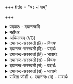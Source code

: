 +++
title = "५८ सं वाम्"

+++
<details><summary>पदपाठः - दयानन्दादि</summary>

सम्। वा॒म्। मना॑ꣳसि। सम्। व्र॒ता। सम्। ऊँ॒ इत्यूँ॑। चि॒त्तानि॑। आ। अ॒क॒र॒म्। अग्ने॑। पु॒री॒ष्य॒। अ॒धि॒पा इत्य॑धि॒ऽपाः। भ॒व॒। त्वम्। नः॒। इष॑म्। ऊर्ज॑म्। यज॑मानाय। धे॒हि॒। ५८।
</details>

<details><summary>महीधरः</summary>

म० उख्याग्निदेवत्योष्णिक आर्ष्येकाधिका अनियताक्षरपादत्वात् । हे अग्ने, त्वं पुरीष्यः पशव्योऽसि । रयिमान् धनवान् | पुष्टिमान् पोषयुक्तश्चासि । अतः सर्वा दिशः शिवाः शान्ताः कृत्वा इहास्मिंश्चयने स्वं योनिं स्वकीयं स्थानमासदः प्राप्नुहि ॥ ५९ ॥  
षष्टी।
</details>

<details><summary>अधिमन्त्रम् (VC)</summary>

- अग्निर्देवता
- मधुच्छन्दा ऋषिः
- भुरिगुपरिष्टाद् बृहती
- मध्यमः
</details>

<details><summary>दयानन्द-सरस्वती (हि) - विषयः</summary>

अध्यापक और उपदेशक लोगों को चाहिये कि जितना सामर्थ्य हो उतना ही वेदों को पढ़ावें और उपदेश करें, यह विषय अगले मन्त्र में कहा है ॥
</details>

<details><summary>दयानन्द-सरस्वती (हि) - पदार्थः</summary>

पदार्थान्वयभाषाः -  हे स्त्रीपुरुषो ! जैसे मैं आचार्य (वाम्) तुम दोनों के (संमनांसि) एक धर्म्म में तथा संकल्प-विकल्प आदि अन्तःकरण की वृत्तियों को (संव्रता) सत्यभाषणादि (उ) औैर (सम्, चित्तानि) सम्यक् जाने हुए कर्मों में (आ) अच्छे प्रकार (अकरम्) करूँ, वैसे तुम दोनों मेरी प्रीति के अनुकूल विचारो। हे (पुरीष्य) रक्षा के योग्य व्यवहारों में हुए (अग्ने) उपदेशक आचार्य वा राजन् ! (त्वम्) आप (नः) हमारे (अधिपाः) अधिक रक्षा करनेहारे (भव) हूजिये (यजमानाय) धर्मानुकूल सत्सङ्ग के स्वभाववाले पुरुष वा ऐसी स्त्री के लिये (इषम्) अन्न आदि उत्तम पदार्थ और (ऊर्जम्) शरीर तथा आत्मा के बल को (धेहि) धारण कीजिये ॥५८ ॥
</details>

<details><summary>दयानन्द-सरस्वती (हि) - भावार्थः</summary>

भावार्थभाषाः -  उपदेशक मनुष्यों को चाहिये कि जितना सामर्थ्य हो उतना सब मनुष्यों का एक धर्म्म, एक कर्म्म, एक प्रकार की चितवृत्ति और बराबर सुख दुःख, जैसे हो, वैसे ही शिक्षा करें। सब स्त्री-पुरुषों को योग्य है कि आप्त विद्वान् ही को उपदेशक और अध्यापक मान के सेवन करें और उपदेशक वा अध्यापक इनके ऐश्वर्य्य और पराक्रम को बढ़ावें। सब मनुष्यों के एक धर्म आदि के विना आत्माओं में मित्रता नहीं होती और मित्रता के विना निरन्तर सुख भी नहीं हो सकता ॥५८ ॥
</details>

<details><summary>दयानन्द-सरस्वती (सं) - विषयः</summary>

अध्यापकोपदेशका यावत्सामर्थ्यं तावद् वेदाध्यापनोपदेशौ कुर्य्युरित्याह ॥
</details>

<details><summary>दयानन्द-सरस्वती (सं) - पदार्थः</summary>

पदार्थान्वयभाषाः -  हे स्त्रीपुरुषौ ! यथाऽहमाचार्यो वां संमनांसि संव्रता सञ्चित्तान्याकरम्, तथा युवां मम प्रियमाचरेतम्। हे पुरीष्याग्ने ! त्वं नोऽधिपा भव, यजमानायेषमूर्जं च धेहि ॥५८ ॥
</details>

<details><summary>दयानन्द-सरस्वती (सं) - भावार्थः</summary>

भावार्थभाषाः -  उपदेशका यावच्छक्यन्तावत् सर्वेषामैकधर्म्यमैककर्म्यमेकनिष्ठां तुल्यसुखदुःखे यथा स्यात् तथा शिक्षयेयुः। सर्वे स्त्रीपुरुषा आप्तविद्वांसमेवोपदेष्टारमध्यापकं सेवेरन्, स चैतेषामैश्वर्यपराक्रमवृद्धिं कुर्यात्। नैकधर्मादिभिर्विनाऽत्मसु सौहार्दं जायते, नैतेन विना सततं सुखं च ॥५८ ॥
</details>

<details><summary>सविता जोशी ← दयानन्दः (म) - भावार्थः</summary>

भावार्थभाषाः -  उपदेशकांनी सर्व माणसांना त्यांच्या सामर्थ्यानुसार समान संकल्प, समान कर्म, सम्यक समान चित्तवृत्ती व सुख-दुःख समान मानण्याचे शिक्षण द्यावे. सर्व स्त्री-पुरुषांनी आप्त विद्वानांनाच उपदेशक व अध्यापक मानावे, तसेच उपदेशक व अध्यापक यांनी त्यांचा पराक्रम व ऐश्वर्य वृद्धिंगत होईल अशी प्रेरणा त्यांना द्यावी. सर्व माणसांचा धर्म एक असल्याखेरीज अंतःकरणापासून मैत्री होत नाही व मैत्रीखेरीज सदैव सुख प्राप्त होत नाही.
</details>